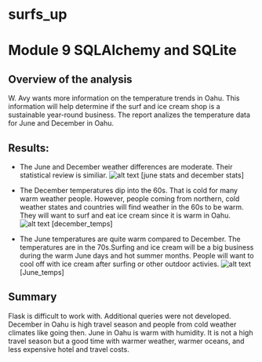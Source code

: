 # surfs_up
# Module 9 SQLAlchemy and SQLite

## Overview of the analysis
W. Avy wants more information on the temperature trends in Oahu. This information will help determine if the surf and ice cream shop is a sustainable year-round business. The report analizes the temperature data for June and December in Oahu.

## Results: 
* The June and December weather differences are moderate. Their statistical review is similiar. 
![alt text]() [june stats and december stats]

* The December temperatures dip into the 60s. That is cold for many warm weather people. However, people coming from northern, cold weather states and countries will find weather in the 60s to be warm. They will want to surf and eat ice cream since it is warm in Oahu.
![alt text]() [december_temps]

* The June temperatures are quite warm compared to December. The temperatures are in the 70s.Surfing and ice cream will be a big business during the warm June days and hot summer months. People will want to cool off with ice cream after surfing or other outdoor activies.
![alt text]() [June_temps]

## Summary
Flask is difficult to work with. Additional queries were not developed. December in Oahu is high travel season and people from cold weather climates like going then. June in Oahu is warm with humidity. It is not a high travel season but a good time with warmer weather, warmer oceans, and less expensive hotel and travel costs.
